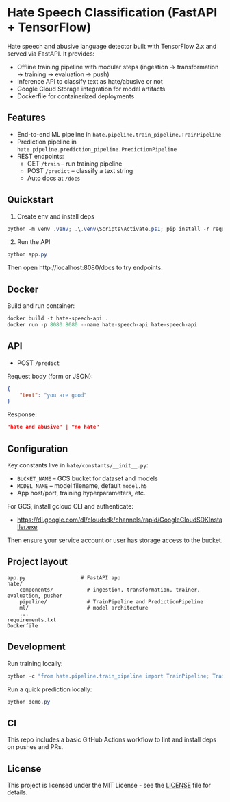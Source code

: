 # Hate Speech Classification (FastAPI + TensorFlow)

Hate speech and abusive language detector built with TensorFlow 2.x and served via FastAPI. It provides:

- Offline training pipeline with modular steps (ingestion → transformation → training → evaluation → push)
- Inference API to classify text as hate/abusive or not
- Google Cloud Storage integration for model artifacts
- Dockerfile for containerized deployments

## Features

- End-to-end ML pipeline in `hate.pipeline.train_pipeline.TrainPipeline`
- Prediction pipeline in `hate.pipeline.prediction_pipeline.PredictionPipeline`
- REST endpoints:
	- GET `/train` – run training pipeline
	- POST `/predict` – classify a text string
	- Auto docs at `/docs`

## Quickstart

1) Create env and install deps

```powershell
python -m venv .venv; .\.venv\Scripts\Activate.ps1; pip install -r requirements.txt
```

2) Run the API

```powershell
python app.py
```

Then open http://localhost:8080/docs to try endpoints.

## Docker

Build and run container:

```powershell
docker build -t hate-speech-api .
docker run -p 8080:8080 --name hate-speech-api hate-speech-api
```

## API

- POST `/predict`

Request body (form or JSON):

```json
{
	"text": "you are good"
}
```

Response:

```json
"hate and abusive" | "no hate"
```

## Configuration

Key constants live in `hate/constants/__init__.py`:

- `BUCKET_NAME` – GCS bucket for dataset and models
- `MODEL_NAME` – model filename, default `model.h5`
- App host/port, training hyperparameters, etc.

For GCS, install gcloud CLI and authenticate:

- https://dl.google.com/dl/cloudsdk/channels/rapid/GoogleCloudSDKInstaller.exe

Then ensure your service account or user has storage access to the bucket.

## Project layout

```
app.py                  # FastAPI app
hate/
	components/           # ingestion, transformation, trainer, evaluation, pusher
	pipeline/             # TrainPipeline and PredictionPipeline
	ml/                   # model architecture
	...
requirements.txt
Dockerfile
```

## Development

Run training locally:

```powershell
python -c "from hate.pipeline.train_pipeline import TrainPipeline; TrainPipeline().run_pipeline()"
```

Run a quick prediction locally:

```powershell
python demo.py
```

## CI

This repo includes a basic GitHub Actions workflow to lint and install deps on pushes and PRs.

## License

This project is licensed under the MIT License - see the [LICENSE](LICENSE) file for details.
